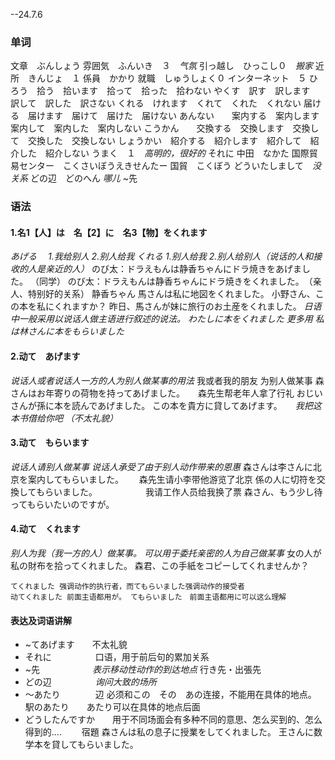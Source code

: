 --24.7.6
### 单词
文章　ぶんしょう
雰囲気　ふんいき　３　*气氛*
引っ越し　ひっこし０　*搬家*
近所　きんじょ　１
係員　かかり
就職　しゅうしょく０
インターネット　５
ひろう　拾う　拾います　拾って　拾った　拾わない
やくす　訳す　訳します　訳して　訳した　訳さない
くれる　けれます　くれて　くれた　くれない
届ける　届けます　届けて　届けた　届けない
あんない　　案内する　案内します　案内して　案内した　案内しない
こうかん　　交換する　交換します　交換して　交換した　交換しない
しょうかい　紹介する　紹介します　紹介して　紹介した　紹介しない
うまく　１　*高明的，很好的*
それに
中田　なかた
国際貿易センター　こくさいぼうえきせんたー
国貿　こくぼう
どういたしまして　*没关系*
どの辺　どのへん    *哪儿*
~先
### 语法
#### 1.名1【人】は　名【2】に　名3【物】をくれます
*あげる　 1.我给别人  2.别人给我
くれる     1.别人给我  2.别人给别人（说话的人和接收的人是亲近的人）*
のび太：ドラえもんは静香ちゃんにドラ焼きをあげました。    （同学）
のび太：ドラえもんは静香ちゃんにドラ焼きをくれました。　（亲人、特别好的关系）
静香ちゃん
馬さんは私に地図をくれました。
小野さん、この本を私にくれますか？
昨日、馬さんが妹に旅行のお土産をくれました。
*日语中一般采用以说话人做主语进行叙述的说法。 わたしに本をくれました  更多用  私は林さんに本をもらいました*
#### 2.动て　あげます
*说话人或者说话人一方的人为别人做某事的用法*
我或者我的朋友 为别人做某事
森さんはお年寄りの荷物を持ってあげました。　　森先生帮老年人拿了行礼
おじいさんが孫に本を読んであげました。
この本を貴方に貸してあげます。　　*我把这本书借给你吧  （不太礼貌）*
#### 3.动て　もらいます
*说话人请别人做某事
说话人承受了由于别人动作带来的恩惠*
森さんは李さんに北京を案内してもらいました。　　 森先生请小李带他游览了北京
係の人に切符を交換してもらいました。　　　　　　我请工作人员给我换了票
森さん、もう少し待ってもらいたいのですが。
#### 4.动て　くれます
*别人为我（我一方的人）做某事。 可以用于委托亲密的人为自己做某事*
女の人が私の財布を拾ってくれました。
森君、この手紙をコピーしてくれませんか？
```
てくれました 强调动作的执行者，而てもらいました强调动作的接受者
动てくれました 前面主语都用が。 てもらいました　前面主语都用に可以这么理解
```
#### 表达及词语讲解
+ ~てあげます　　不太礼貌
+ それに　　　　　口语，用于前后句的累加关系
+ ~先　　　　　　*表示移动性动作的到达地点* 行き先・出張先
+ どの辺　　　　　*询问大致的场所*
+ ～あたり　　　　辺 必须和この　その　あの连接，不能用在具体的地点。  駅のあたり　　あたり可以在具体的地点后面
+ どうしたんですか　　用于不同场面会有多种不同的意思、怎么买到的、怎么得到的....　　
宿題
森さんは私の息子に授業をしてくれました。
王さんに数学本を貸してもらいました。